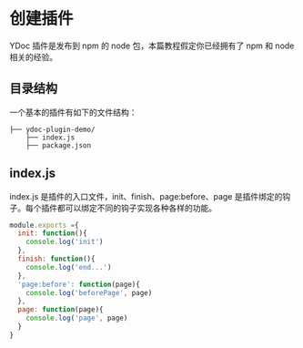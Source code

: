 # 创建插件
YDoc 插件是发布到 npm 的 node 包，本篇教程假定你已经拥有了 npm 和 node 相关的经验。

## 目录结构

一个基本的插件有如下的文件结构：

``` 
├── ydoc-plugin-demo/
    ├── index.js
    ├── package.json
```

## index.js

index.js 是插件的入口文件，init、finish、page:before、page 是插件绑定的钩子。每个插件都可以绑定不同的钩子实现各种各样的功能。

```js
module.exports ={
  init: function(){
    console.log('init')
  },
  finish: function(){    
    console.log('end...')
  },
  'page:before': function(page){
    console.log('beforePage', page)
  },
  page: function(page){
    console.log('page', page)
  }
}

```